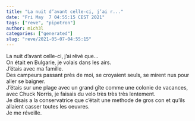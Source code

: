 ```yaml
---
title: "La nuit d’avant celle-ci, j’ai r..."
date: "Fri May  7 04:55:15 CEST 2021"
tags: ["reve", "pipotron"]
author: m1ch3l
categories: ["generated"]
slug: "reve/2021-05-07-04:55:15"
---
```


La nuit d’avant celle-ci, j’ai rêvé que...<br>
On était en Bulgarie, je volais dans les airs.<br>
J’étais avec ma famille.<br>
Des campeurs passant près de moi, se croyaient seuls, se mirent nus pour aller se baigner.<br>
J’étais sur une plage avec un grand gîte comme une colonie de vacances, avec Chuck Norris, je faisais du velo très très très lentement.<br>
Je disais a la conservatrice que c’était une methode de gros con et qu’ils allaient casser toutes les oeuvres.<br>
Je me réveille.<br>

